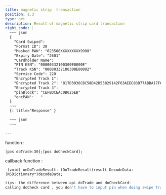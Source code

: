 ```yaml
---
title: magnetic strip  transaction
position: 1.3
type: get
description: Result of magnetic strip card transaction
right_code: |
  ~~~ json
  {
    "Card Swiped":
    "Format ID": 30
    "Masked PAN": "623568XXXXXXXXX9908"
    "Expiry Date": "2601"
    "Cardholder Name": 
    "PIN KSN": "00000332100300E0000E"
    "Track KSN": "00000332100300E00002"
    "Service Code": 220
    "Encrypted Track 1": 
    "Encrypted Track 2": "817D3936CBC58D42D53829142F63AEEC8DB77ABBA17FC32D"
    "Encrypted Track 3": 
    "pinBlock": "CEFBDCEAC0B025EB"
    "encPAN":   "
  }
  ~~~
  {: title="Response" }

  ~~~ json
  ~~~

---
```


function : 
```objc
[pos doTrade:30];[pos doCheckCard];
```
callback function :
```objc
-(void) onDoTradeResult: (DoTradeResult)result DecodeData:(NSDictionary*)decodeData;
```
~~~ javascript
tips: the difference between api doTrade and doCheckCard:
calling doCheck card , you don't have to input pin when doing swipe transaction.
~~~
